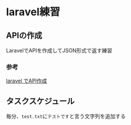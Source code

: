 # laravel練習
## APIの作成
LaravelでAPIを作成してJSON形式で返す練習

### 参考
[laravel でAPI作成]('https://qiita.com/mdrq/items/a5a5d33e30ef1108c54e')

## タスクスケジュール
毎分、`test.txt`に`テストです`と言う文字列を追加する
